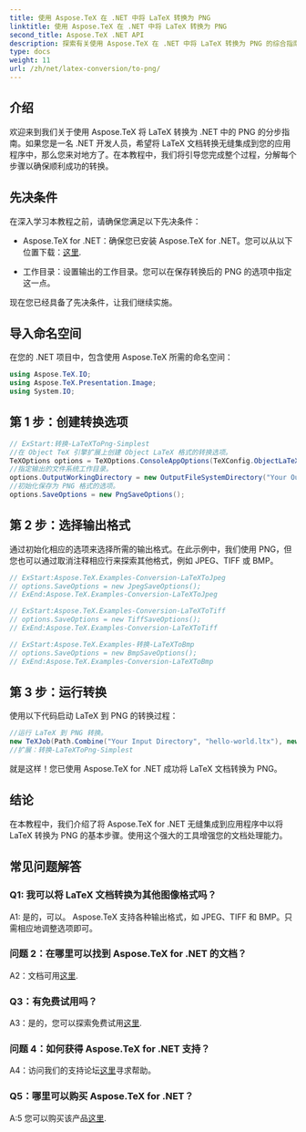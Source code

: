 ```yaml
---
title: 使用 Aspose.TeX 在 .NET 中将 LaTeX 转换为 PNG
linktitle: 使用 Aspose.TeX 在 .NET 中将 LaTeX 转换为 PNG
second_title: Aspose.TeX .NET API
description: 探索有关使用 Aspose.TeX 在 .NET 中将 LaTeX 转换为 PNG 的综合指南。通过此分步教程提高您的文档处理能力。
type: docs
weight: 11
url: /zh/net/latex-conversion/to-png/
---
```

## 介绍

欢迎来到我们关于使用 Aspose.TeX 将 LaTeX 转换为 .NET 中的 PNG 的分步指南。如果您是一名 .NET 开发人员，希望将 LaTeX 文档转换无缝集成到您的应用程序中，那么您来对地方了。在本教程中，我们将引导您完成整个过程，分解每个步骤以确保顺利成功的转换。

## 先决条件

在深入学习本教程之前，请确保您满足以下先决条件：

-  Aspose.TeX for .NET：确保您已安装 Aspose.TeX for .NET。您可以从以下位置下载：[这里](https://releases.aspose.com/tex/net/).

- 工作目录：设置输出的工作目录。您可以在保存转换后的 PNG 的选项中指定这一点。

现在您已经具备了先决条件，让我们继续实施。

## 导入命名空间

在您的 .NET 项目中，包含使用 Aspose.TeX 所需的命名空间：

```csharp
using Aspose.TeX.IO;
using Aspose.TeX.Presentation.Image;
using System.IO;
```

## 第 1 步：创建转换选项

```csharp
// ExStart:转换-LaTeXToPng-Simplest
//在 Object TeX 引擎扩展上创建 Object LaTeX 格式的转换选项。
TeXOptions options = TeXOptions.ConsoleAppOptions(TeXConfig.ObjectLaTeX);
//指定输出的文件系统工作目录。
options.OutputWorkingDirectory = new OutputFileSystemDirectory("Your Output Directory");
//初始化保存为 PNG 格式的选项。
options.SaveOptions = new PngSaveOptions();
```

## 第 2 步：选择输出格式

通过初始化相应的选项来选择所需的输出格式。在此示例中，我们使用 PNG，但您也可以通过取消注释相应行来探索其他格式，例如 JPEG、TIFF 或 BMP。

```csharp
// ExStart:Aspose.TeX.Examples-Conversion-LaTeXToJpeg
// options.SaveOptions = new JpegSaveOptions();
// ExEnd:Aspose.TeX.Examples-Conversion-LaTeXToJpeg

// ExStart:Aspose.TeX.Examples-Conversion-LaTeXToTiff
// options.SaveOptions = new TiffSaveOptions();
// ExEnd:Aspose.TeX.Examples-Conversion-LaTeXToTiff

// ExStart:Aspose.TeX.Examples-转换-LaTeXToBmp
// options.SaveOptions = new BmpSaveOptions();
// ExEnd:Aspose.TeX.Examples-Conversion-LaTeXToBmp
```

## 第 3 步：运行转换

使用以下代码启动 LaTeX 到 PNG 的转换过程：

```csharp
//运行 LaTeX 到 PNG 转换。
new TeXJob(Path.Combine("Your Input Directory", "hello-world.ltx"), new ImageDevice(), options).Run();
//扩展：转换-LaTeXToPng-Simplest
```

就是这样！您已使用 Aspose.TeX for .NET 成功将 LaTeX 文档转换为 PNG。

## 结论

在本教程中，我们介绍了将 Aspose.TeX for .NET 无缝集成到应用程序中以将 LaTeX 转换为 PNG 的基本步骤。使用这个强大的工具增强您的文档处理能力。

## 常见问题解答

### Q1: 我可以将 LaTeX 文档转换为其他图像格式吗？

A1: 是的，可以。 Aspose.TeX 支持各种输出格式，如 JPEG、TIFF 和 BMP。只需相应地调整选项即可。

### 问题 2：在哪里可以找到 Aspose.TeX for .NET 的文档？

 A2：文档可用[这里](https://reference.aspose.com/tex/net/).

### Q3：有免费试用吗？

 A3：是的，您可以探索免费试用[这里](https://releases.aspose.com/).

### 问题 4：如何获得 Aspose.TeX for .NET 支持？

 A4：访问我们的支持论坛[这里](https://forum.aspose.com/c/tex/47)寻求帮助。

### Q5：哪里可以购买 Aspose.TeX for .NET？

A:5 您可以购买该产品[这里](https://purchase.aspose.com/buy).